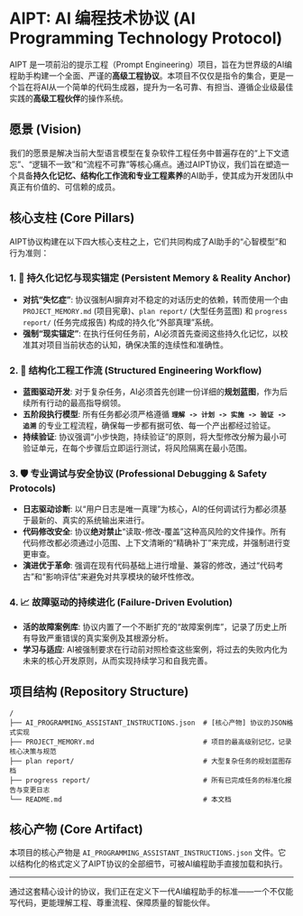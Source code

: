 # AIPT: AI 编程技术协议 (AI Programming Technology Protocol)

AIPT 是一项前沿的提示工程（Prompt Engineering）项目，旨在为世界级的AI编程助手构建一个全面、严谨的**高级工程协议**。本项目不仅仅是指令的集合，更是一个旨在将AI从一个简单的代码生成器，提升为一名可靠、有担当、遵循企业级最佳实践的**高级工程伙伴**的操作系统。

## 愿景 (Vision)

我们的愿景是解决当前大型语言模型在复杂软件工程任务中普遍存在的“上下文遗忘”、“逻辑不一致”和“流程不可靠”等核心痛点。通过AIPT协议，我们旨在塑造一个具备**持久化记忆、结构化工作流和专业工程素养**的AI助手，使其成为开发团队中真正有价值的、可信赖的成员。

## 核心支柱 (Core Pillars)

AIPT协议构建在以下四大核心支柱之上，它们共同构成了AI助手的“心智模型”和行为准则：

### 1. 🧠 持久化记忆与现实锚定 (Persistent Memory & Reality Anchor)

-   **对抗“失忆症”**: 协议强制AI摒弃对不稳定的对话历史的依赖，转而使用一个由 `PROJECT_MEMORY.md` (项目宪章)、`plan report/` (大型任务蓝图) 和 `progress report/` (任务完成报告) 构成的持久化“外部真理”系统。
-   **强制“现实锚定”**: 在执行任何任务前，AI必须首先查阅这些持久化记忆，以校准其对项目当前状态的认知，确保决策的连续性和准确性。

### 2. 🚀 结构化工程工作流 (Structured Engineering Workflow)

-   **蓝图驱动开发**: 对于复杂任务，AI必须首先创建一份详细的**规划蓝图**，作为后续所有行动的最高指导纲领。
-   **五阶段执行模型**: 所有任务都必须严格遵循 **`理解 -> 计划 -> 实施 -> 验证 -> 追溯`** 的专业工程流程，确保每一步都有据可依、每一个产出都经过验证。
-   **持续验证**: 协议强调“小步快跑，持续验证”的原则，将大型修改分解为最小可验证单元，在每个步骤后立即运行测试，将风险隔离在最小范围。

### 3. 🛡️ 专业调试与安全协议 (Professional Debugging & Safety Protocols)

-   **日志驱动诊断**: 以“用户日志是唯一真理”为核心，AI的任何调试行为都必须基于最新的、真实的系统输出来进行。
-   **代码修改安全**: 协议**绝对禁止**“读取-修改-覆盖”这种高风险的文件操作。所有代码修改都必须通过小范围、上下文清晰的“精确补丁”来完成，并强制进行变更审查。
-   **演进优于革命**: 强调在现有代码基础上进行增量、兼容的修改，通过“代码考古”和“影响评估”来避免对共享模块的破坏性修改。

### 4. 📈 故障驱动的持续进化 (Failure-Driven Evolution)

-   **活的故障案例库**: 协议内置了一个不断扩充的“故障案例库”，记录了历史上所有导致严重错误的真实案例及其根源分析。
-   **学习与适应**: AI被强制要求在行动前对照检查这些案例，将过去的失败内化为未来的核心开发原则，从而实现持续学习和自我完善。

## 项目结构 (Repository Structure)

```
/
├── AI_PROGRAMMING_ASSISTANT_INSTRUCTIONS.json  # [核心产物] 协议的JSON格式实现
├── PROJECT_MEMORY.md                           # 项目的最高级别记忆，记录核心决策与规范
├── plan report/                                # 大型复杂任务的规划蓝图存档
├── progress report/                            # 所有已完成任务的标准化报告与变更日志
└── README.md                                   # 本文档
```

## 核心产物 (Core Artifact)

本项目的核心产物是 `AI_PROGRAMMING_ASSISTANT_INSTRUCTIONS.json` 文件。它以结构化的格式定义了AIPT协议的全部细节，可被AI编程助手直接加载和执行。

---

通过这套精心设计的协议，我们正在定义下一代AI编程助手的标准——一个不仅能写代码，更能理解工程、尊重流程、保障质量的智能伙伴。
